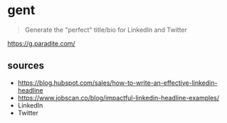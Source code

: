 # gent

> Generate the "perfect" title/bio for LinkedIn and Twitter

https://g.paradite.com/

## sources

- https://blog.hubspot.com/sales/how-to-write-an-effective-linkedin-headline
- https://www.jobscan.co/blog/impactful-linkedin-headline-examples/
- LinkedIn
- Twitter
